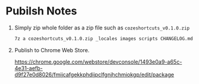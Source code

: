 # Pubilsh Notes

1. Simply zip whole folder as a zip file such as `cozeshortcuts_v0.1.0.zip`

    ```sh
    7z a cozeshortcuts_v0.1.0.zip _locales images scripts CHANGELOG.md manifest.json README.md
    ```

2. Publish to Chrome Web Store.

    <https://chrome.google.com/webstore/devconsole/1493e0a9-a65c-4e31-aefb-d9f27e0d8026/fmijcafgekkphdijpclfgnjhchmiokgp/edit/package>